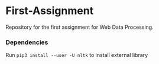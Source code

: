 # First-Assignment
Repository for the first assignment for Web Data Processing.

### Dependencies
Run `pip3 install --user -U nltk` to install external library